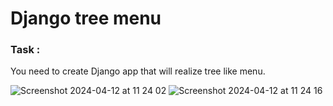 # Django tree menu

### Task :
You need to create Django app that will realize tree like menu.

![Screenshot 2024-04-12 at 11 24 02](https://github.com/enstrteam/uptrader-test/assets/3063150/312e54c9-e493-4b9c-bcbc-5f37e4ecdc44)
![Screenshot 2024-04-12 at 11 24 16](https://github.com/enstrteam/uptrader-test/assets/3063150/a55caf80-4d19-48b8-8f42-97559bf5f0df)
